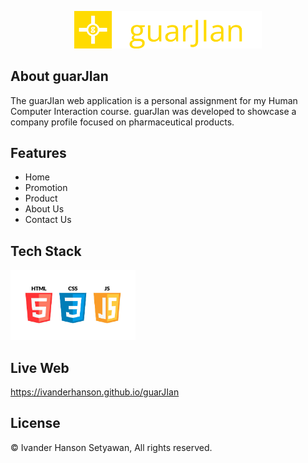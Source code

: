 <p align="center"><a href="https://ivanderhanson.github.io/guarJIan" target="_blank"><img src="/assets/logo.png" width="300" alt="guarJIan Logo"></a></p>

## About guarJIan

The guarJIan web application is a personal assignment for my Human Computer Interaction course. guarJIan
was developed to showcase a company profile focused on pharmaceutical products.

## Features

- Home
- Promotion
- Product
- About Us
- Contact Us

## Tech Stack

<p align="left">
    <img src="/assets/HTML CSS JS.jpg" width="200" alt="HTML CSS JS">
</p>

## Live Web

<a href="https://ivanderhanson.github.io/guarJIan" target="_blank">https://ivanderhanson.github.io/guarJIan</a>

## License

© Ivander Hanson Setyawan, All rights reserved.
